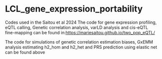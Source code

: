 # LCL_gene_expression_portability
Codes used in the Saitou et al 2024
The code for gene expression profiling, eQTL calling, Genetic correlation analysis, varLD analysis and cis-eQTL fine-mapping can be found in:https://mariesaitou.github.io/two_pop_eQTL/

The code for simulations of genetic correlation estimation biases, GxEMM analysis estimating h2_hom and h2_het and PRS prediction using elastic net can be found above



